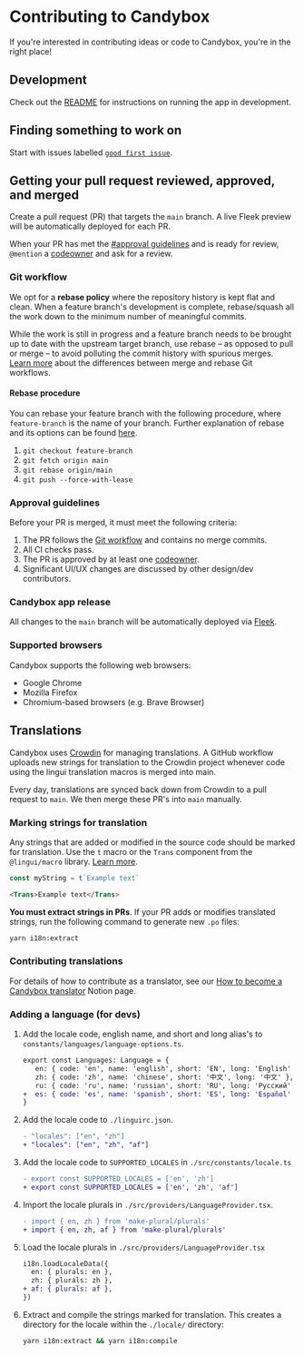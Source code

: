 # Contributing to Candybox

If you're interested in contributing ideas or code to Candybox, you're in the
right place!

## Development

Check out the [README](README.md#usage) for instructions on running the app in
development.

## Finding something to work on

Start with issues labelled
[`good first issue`](https://github.com/candyboxdao/candy-candyhouse/issues?q=is%3Aopen+is%3Aissue+label%3A%22good+first+issue%22).

## Getting your pull request reviewed, approved, and merged

Create a pull request (PR) that targets the `main` branch. A live Fleek preview
will be automatically deployed for each PR.

When your PR has met the [#approval guidelines](approval-guidelines) and is
ready for review, `@mention` a [codeowner](.github/CODEOWNERS) and ask for a
review.

### Git workflow

We opt for a **rebase policy** where the repository history is kept flat and
clean. When a feature branch's development is complete, rebase/squash all the
work down to the minimum number of meaningful commits.

While the work is still in progress and a feature branch needs to be brought up
to date with the upstream target branch, use rebase – as opposed to pull or
merge – to avoid polluting the commit history with spurious merges.
[Learn more](https://www.atlassian.com/git/articles/git-team-workflows-merge-or-rebase)
about the differences between merge and rebase Git workflows.

#### Rebase procedure

You can rebase your feature branch with the following procedure, where
`feature-branch` is the name of your branch. Further explanation of rebase and
its options can be found
[here](https://docs.gitlab.com/ee/topics/git/git_rebase.html).

1. `git checkout feature-branch`
2. `git fetch origin main`
3. `git rebase origin/main`
4. `git push --force-with-lease`

### Approval guidelines

Before your PR is merged, it must meet the following criteria:

1. The PR follows the [Git workflow](#git-workflow) and contains no merge
   commits.
1. All CI checks pass.
1. The PR is approved by at least one [codeowner](.github/CODEOWNERS).
1. Significant UI/UX changes are discussed by other design/dev contributors.

### Candybox app release

All changes to the `main` branch will be automatically deployed via
[Fleek](https://fleek.co).

### Supported browsers

Candybox supports the following web browsers:

- Google Chrome
- Mozilla Firefox
- Chromium-based browsers (e.g. Brave Browser)

## Translations

Candybox uses [Crowdin](https://crowdin.com/project/candybox-interface) for
managing translations. A GitHub workflow uploads new strings for translation to the
Crowdin project whenever code using the lingui translation macros is merged into
main.

Every day, translations are synced back down from Crowdin to a pull request to
`main`. We then merge these PR's into `main` manually.

### Marking strings for translation

Any strings that are added or modified in the source code should be marked for
translation. Use the `t` macro or the `Trans` component from the `@lingui/macro`
library. [Learn more](https://lingui.js.org/ref/macro.html).

```js
const myString = t`Example text`
```

```html
<Trans>Example text</Trans>
```

**You must extract strings in PRs**. If your PR adds or modifies translated
strings, run the following command to generate new `.po` files:

```bash
yarn i18n:extract
```

### Contributing translations

For details of how to contribute as a translator, see our
[How to become a Candybox translator](https://www.notion.so/candybox/How-to-become-a-Candybox-translator-81fdd9344ef043909a48bd7373ef73d7)
Notion page.

### Adding a language (for devs)

1. Add the locale code, english name, and short and long alias's to
   `constants/languages/language-options.ts`.

   ```diff
   export const Languages: Language = {
      en: { code: 'en', name: 'english', short: 'EN', long: 'English' },
      zh: { code: 'zh', name: 'chinese', short: '中文', long: '中文' },
      ru: { code: 'ru', name: 'russian', short: 'RU', long: 'Pусский' },
   +  es: { code: 'es', name: 'spanish', short: 'ES', long: 'Español' },
   }
   ```

1. Add the locale code to `./linguirc.json`.

   ```diff
   - "locales": ["en", "zh"]
   + "locales": ["en", "zh", "af"]
   ```

1. Add the locale code to `SUPPORTED_LOCALES` in `./src/constants/locale.ts`

   ```diff
   - export const SUPPORTED_LOCALES = ['en', 'zh']
   + export const SUPPORTED_LOCALES = ['en', 'zh', 'af']
   ```

1. Import the locale plurals in `./src/providers/LanguageProvider.tsx`.

   ```diff
   - import { en, zh } from 'make-plural/plurals'
   + import { en, zh, af } from 'make-plural/plurals'
   ```

1. Load the locale plurals in `./src/providers/LanguageProvider.tsx`

   ```diff
   i18n.loadLocaleData({
     en: { plurals: en },
     zh: { plurals: zh },
   + af: { plurals: af },
   })
   ```

1. Extract and compile the strings marked for translation. This creates a
   directory for the locale within the `./locale/` directory:

   ```bash
   yarn i18n:extract && yarn i18n:compile
   ```
